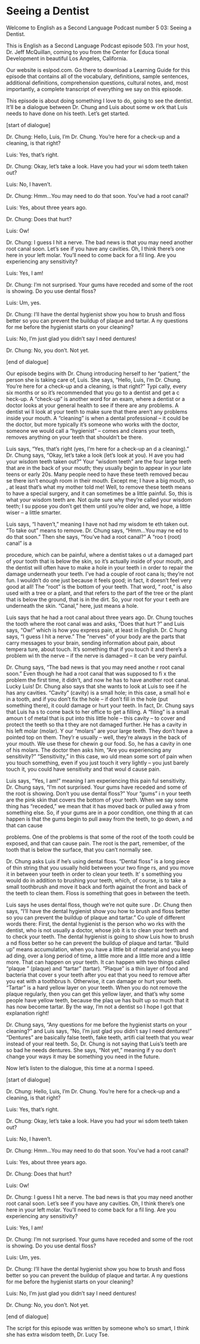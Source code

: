 # Seeing a Dentist

Welcome to English as a Second Language Podcast number 5 03: Seeing a Dentist.

This is English as a Second Language Podcast episode 503.  I’m your host, Dr. Jeff McQuillan, coming to you from the Center for Educa tional Development in beautiful Los Angeles, California.

Our website is eslpod.com.  Go there to download a Learning Guide for this episode that contains all of the vocabulary, definitions, sample sentences, additional definitions, comprehension questions, cultural  notes, and, most importantly, a complete transcript of everything we say on  this episode.

This episode is about doing something I love to do, going to see the dentist.  It’ll be a dialogue between Dr. Chung and Luis about some w ork that Luis needs to have done on his teeth.  Let’s get started.

[start of dialogue]

Dr. Chung:  Hello, Luis, I’m Dr. Chung.  You’re here  for a check-up and a cleaning, is that right?

Luis:  Yes, that’s right.

Dr. Chung:  Okay, let’s take a look.  Have you had your wi sdom teeth taken out?

Luis:  No, I haven’t.

Dr. Chung:  Hmm…You may need to do that soon.  You’ve had a root canal?

Luis:  Yes, about three years ago.

Dr. Chung:  Does that hurt?

Luis:  Ow!

Dr. Chung:  I guess I hit a nerve.  The bad news is that  you may need another root canal soon.  Let’s see if you have any cavities.  Oh, I think there’s one here in your left molar.  You’ll need to come back for a fil ling.  Are you experiencing any sensitivity?

 Luis:  Yes, I am!

Dr. Chung:  I’m not surprised.  Your gums have receded and some of the root is showing.  Do you use dental floss?

Luis:  Um, yes.

Dr. Chung:  I’ll have the dental hygienist show you how  to brush and floss better so you can prevent the buildup of plaque and tartar.  A ny questions for me before the hygienist starts on your cleaning?

Luis:  No, I’m just glad you didn’t say I need dentures!

Dr. Chung:  No, you don’t.  Not yet.

[end of dialogue]

Our episode begins with Dr. Chung introducing herself to her “patient,” the person she is taking care of, Luis.  She says, “Hello, Luis,  I’m Dr. Chung.  You’re here for a check-up and a cleaning, is that right?”  Typi cally, every six months or so it’s recommended that you go to a dentist and get a c heck-up.  A “check-up” is another word for an exam,  where a dentist or a doctor  looks at your general health to see if there are any problems.  A dentist wi ll look at your teeth to make sure that there aren’t any problems inside your mouth.  A “cleaning” is when a dental professional – it could be the doctor, but more typically it’s someone who works with the doctor, someone we would call a “hygienist”  – comes and cleans your teeth, removes anything on your teeth that shouldn’t  be there.

Luis says, “Yes, that’s right (yes, I’m here for a check-up an d a cleaning).”  Dr. Chung says, “Okay, let’s take a look (let’s look at you).  H ave you had your wisdom teeth taken out?”  Your “wisdom teeth” are the four large teeth that are in the back of your mouth; they usually begin to appear in your late teens or early 20s.  Many people need to have these teeth removed becau se there isn’t enough room in their mouth.  Except me; I have a big mouth, so , at least that’s what my mother told me!  Well, to remove these teeth means to  have a special surgery, and it can sometimes be a little painful.  So, this is what your wisdom teeth are. Not quite sure why they’re called your wisdom teeth; I su ppose you don’t get them until you’re older and, we hope, a little wiser  – a little smarter.

Luis says, “I haven’t,” meaning I have not had my wisdom te eth taken out.  “To take out” means to remove.  Dr. Chung says, “Hmm…You may ne ed to do that soon.”  Then she says, “You’ve had a root canal?”  A “roo t (root) canal” is a

 procedure, which can be painful, where a dentist takes o ut a damaged part of your tooth that is below the skin, so it’s actually inside of your mouth, and the dentist will often have to make a hole in your teeth i n order to repair the damage underneath your teeth.  I’ve had a couple of root cana ls; they’re not fun.  I wouldn’t do one just because it feels good; in fact, it doesn’t feel very good at all! The “root” is the bottom of your teeth.  That word, “ root,” is also used with a tree or a plant, and that refers to the part of the tree  or the plant that is below the ground, that is in the dirt.  So, your root for your t eeth are underneath the skin. “Canal,” here, just means a hole.

Luis says that he had a root canal about three years ago.  Dr. Chung touches the tooth where the root canal was and asks, “Does that hurt ?” and Luis says, “Ow!” which is how you express pain, at least in English.  Dr. C hung says, “I guess I hit a nerve.”  The “nerves” of your body are the parts that  carry messages to your brain, sending information about pain, about tempera ture, about touch.  It’s something that if you touch it and there’s a problem wi th the nerve – if the nerve is damaged – it can be very painful.

Dr. Chung says, “The bad news is that you may need anothe r root canal soon.” Even though he had a root canal that was supposed to fi x the problem the first time, it didn’t, and now he has to have another root canal.  Lucky Luis!  Dr. Chung also says that she wants to look at Luis to see if he has any cavities. “Cavity” (cavity) is a small hole; in this case, a small hol e in a tooth, and if you don’t fix the hole – if don’t fill in the hole (put something there), it could damage or hurt your teeth.  In fact, Dr. Chung says that Luis ha s to come back to her office to get a filling.  A “filing” is a small amoun t of metal that is put into this little hole – this cavity – to cover and protect the teeth so tha t they are not damaged further.  He has a cavity in his left molar (molar).  Y our “molars” are your large teeth.  They don’t have a pointed top on them.  They’r e usually – well, they’re always in the back of your mouth.  We use these for chewin g our food.  So, he has a cavity in one of his molars.  The doctor then asks him,  “Are you experiencing any sensitivity?”  “Sensitivity,” in this case, wo uld mean some sort of pain when you touch something, even if you just touch it very lightly – you just barely touch it, you could have sensitivity and that woul d cause pain.

Luis says, “Yes, I am!” meaning I am experiencing this pain ful sensitivity.  Dr. Chung says, “I’m not surprised.  Your gums have receded and  some of the root is showing.  Don’t you use dental floss?”  Your “gums” i n your teeth are the pink skin that covers the bottom of your teeth.  When we say some thing has “receded,” we mean that it has moved back or pulled awa y from something else. So, if your gums are in a poor condition, one thing th at can happen is that the gums begin to pull away from the teeth, to go down, a nd that can cause

 problems.  One of the problems is that some of the root  of the tooth could be exposed, and that can cause pain.  The root is the part, remember, of the tooth that is below the surface, that you can’t normally see.

Dr. Chung asks Luis if he’s using dental floss.  “Dental floss” is a long piece of thin string that you usually hold between your two finge rs, and you move it in between your teeth in order to clean your teeth.  It’ s something you would do in addition to brushing your teeth, which, of course, is to  take a small toothbrush and move it back and forth against the front and back of the teeth to clean them. Floss is something that goes in between the teeth.

Luis says he uses dental floss, though we’re not quite sure .  Dr. Chung then says, “I’ll have the dental hygienist show you how to brush and floss better so you can prevent the buildup of plaque and tartar.”  Co uple of different words there: First, the dental hygienist is the person who wo rks with the dentist, who is not usually a doctor, whose job it is to clean your teeth  and to check your teeth. The dental hygienist is going to show Luis how to brush a nd floss better so he can prevent the buildup of plaque and tartar.  “Build up” means accumulation, when you have a little bit of material and you keep ad ding, over a long period of time, a little more and a little more and a little more.  That can happen on your teeth.  It can happen with two things called “plaque ” (plaque) and “tartar” (tartar). “Plaque” is a thin layer of food and bacteria that cover s your teeth after you eat that you need to remove after you eat with a toothbrus h.  Otherwise, it can damage or hurt your teeth.  “Tartar” is a hard yellow layer on your teeth.  When you do not remove the plaque regularly, then you can get  this yellow layer, and that’s why some people have yellow teeth, because the plaq ue has built up so much that it has now become tartar.  By the way, I’m not  a dentist so I hope I got that explanation right!

Dr. Chung says, “Any questions for me before the hygienist  starts on your cleaning?” and Luis says, “No, I’m just glad you didn’t say I need dentures!” “Dentures” are basically false teeth, fake teeth, artifi cial teeth that you wear instead of your real teeth.  So, Dr. Chung is not saying  that Luis’s teeth are so bad he needs dentures.  She says, “Not yet,” meaning if y ou don’t change your ways it may be something you need in the future.

Now let’s listen to the dialogue, this time at a norma l speed.

[start of dialogue]

Dr. Chung:  Hello, Luis, I’m Dr. Chung.  You’re here  for a check-up and a cleaning, is that right?

 Luis:  Yes, that’s right.

Dr. Chung:  Okay, let’s take a look.  Have you had your wi sdom teeth taken out?

Luis:  No, I haven’t.

Dr. Chung:  Hmm…You may need to do that soon.  You’ve had a root canal?

Luis:  Yes, about three years ago.

Dr. Chung:  Does that hurt?

Luis:  Ow!

Dr. Chung:  I guess I hit a nerve.  The bad news is that  you may need another root canal soon.  Let’s see if you have any cavities.  Oh, I think there’s one here in your left molar.  You’ll need to come back for a fil ling.  Are you experiencing any sensitivity?

Luis:  Yes, I am!

Dr. Chung:  I’m not surprised.  Your gums have receded and some of the root is showing.  Do you use dental floss?

Luis:  Um, yes.

Dr. Chung:  I’ll have the dental hygienist show you how  to brush and floss better so you can prevent the buildup of plaque and tartar.  A ny questions for me before the hygienist starts on your cleaning?

Luis:  No, I’m just glad you didn’t say I need dentures!

Dr. Chung:  No, you don’t.  Not yet.

[end of dialogue]

The script for this episode was written by someone who’s so smart, I think she has extra wisdom teeth, Dr. Lucy Tse.






